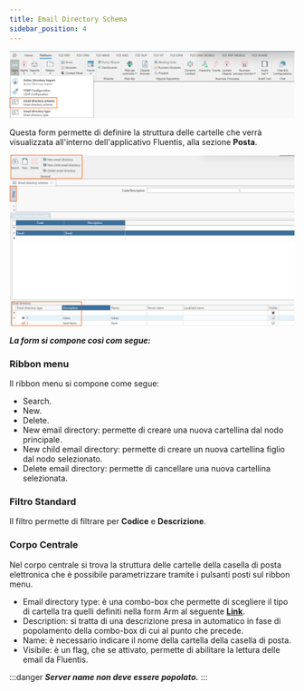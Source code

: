 ```yaml
---
title: Email Directory Schema   
sidebar_position: 4
---
```

![](../../../../static/images/20250221110118.png)

Questa form permette di definire la struttura delle cartelle che verrà visualizzata all'interno dell'applicativo Fluentis, alla sezione **Posta**.  

![](../../../../static/images/20250221110445.png)  

***La form si compone così com segue:***

### Ribbon menu
Il ribbon menu si compone come segue:
* Search.
* New.
* Delete.
* New email directory: permette di creare una nuova cartellina dal nodo principale.
* New child email directory: permette di creare un nuova cartellina figlio dal nodo selezionato.
* Delete email directory: permette di cancellare una nuova cartellina selezionata.  

### Filtro Standard
Il filtro permette di filtrare per **Codice** e **Descrizione**.   


### Corpo Centrale
Nel corpo centrale si trova la struttura delle cartelle della casella di posta elettronica che è possibile parametrizzare tramite i pulsanti posti sul ribbon menu.   
* Email directory type: è una combo-box che permette di scegliere il tipo di cartella tra quelli definiti nella form Arm al seguente [**Link**](docs/arm/platform/users/email-dir-type.md).  
* Description: si tratta di una descrizione presa in automatico in fase di popolamento della combo-box di cui al punto che precede.
* Name: è necessario indicare il nome della cartella della casella di posta.   
* Visibile: è un flag, che se attivato, permette di abilitare la lettura delle email da Fluentis.  
  
:::danger
***Server name non deve essere popolato.***
:::



